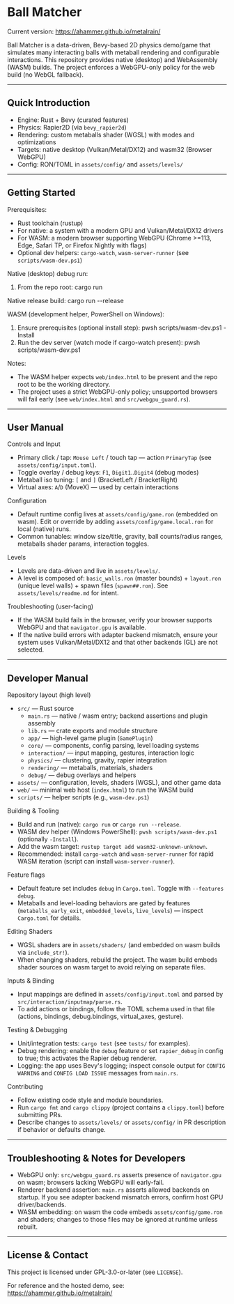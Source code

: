 # Ball Matcher

Current version: https://ahammer.github.io/metalrain/

Ball Matcher is a data-driven, Bevy-based 2D physics demo/game that simulates many interacting balls with metaball rendering and configurable interactions. This repository provides native (desktop) and WebAssembly (WASM) builds. The project enforces a WebGPU-only policy for the web build (no WebGL fallback).

---

## Quick Introduction

- Engine: Rust + Bevy (curated features)
- Physics: Rapier2D (via `bevy_rapier2d`)
- Rendering: custom metaballs shader (WGSL) with modes and optimizations
- Targets: native desktop (Vulkan/Metal/DX12) and wasm32 (Browser WebGPU)
- Config: RON/TOML in `assets/config/` and `assets/levels/`

---

## Getting Started

Prerequisites:
- Rust toolchain (rustup)
- For native: a system with a modern GPU and Vulkan/Metal/DX12 drivers
- For WASM: a modern browser supporting WebGPU (Chrome >=113, Edge, Safari TP, or Firefox Nightly with flags)
- Optional dev helpers: `cargo-watch`, `wasm-server-runner` (see `scripts/wasm-dev.ps1`)

Native (desktop) debug run:
1. From the repo root:
   cargo run

Native release build:
   cargo run --release

WASM (development helper, PowerShell on Windows):
1. Ensure prerequisites (optional install step):
   pwsh scripts/wasm-dev.ps1 -Install
2. Run the dev server (watch mode if cargo-watch present):
   pwsh scripts/wasm-dev.ps1

Notes:
- The WASM helper expects `web/index.html` to be present and the repo root to be the working directory.
- The project uses a strict WebGPU-only policy; unsupported browsers will fail early (see `web/index.html` and `src/webgpu_guard.rs`).

---

## User Manual

Controls and Input
- Primary click / tap: `Mouse Left` / touch tap — action `PrimaryTap` (see `assets/config/input.toml`).
- Toggle overlay / debug keys: `F1`, `Digit1`..`Digit4` (debug modes)
- Metaball iso tuning: `[` and `]` (BracketLeft / BracketRight)
- Virtual axes: `A`/`D` (MoveX) — used by certain interactions

Configuration
- Default runtime config lives at `assets/config/game.ron` (embedded on wasm). Edit or override by adding `assets/config/game.local.ron` for local (native) runs.
- Common tunables: window size/title, gravity, ball counts/radius ranges, metaballs shader params, interaction toggles.

Levels
- Levels are data-driven and live in `assets/levels/`.
- A level is composed of: `basic_walls.ron` (master bounds) + `layout.ron` (unique level walls) + spawn files (`spawn##.ron`). See `assets/levels/readme.md` for intent.

Troubleshooting (user-facing)
- If the WASM build fails in the browser, verify your browser supports WebGPU and that `navigator.gpu` is available.
- If the native build errors with adapter backend mismatch, ensure your system uses Vulkan/Metal/DX12 and that other backends (GL) are not selected.

---

## Developer Manual

Repository layout (high level)
- `src/` — Rust source
  - `main.rs` — native / wasm entry; backend assertions and plugin assembly
  - `lib.rs` — crate exports and module structure
  - `app/` — high-level game plugin (`GamePlugin`)
  - `core/` — components, config parsing, level loading systems
  - `interaction/` — input mapping, gestures, interaction logic
  - `physics/` — clustering, gravity, rapier integration
  - `rendering/` — metaballs, materials, shaders
  - `debug/` — debug overlays and helpers
- `assets/` — configuration, levels, shaders (WGSL), and other game data
- `web/` — minimal web host (`index.html`) to run the WASM build
- `scripts/` — helper scripts (e.g., `wasm-dev.ps1`)

Building & Tooling
- Build and run (native): `cargo run` or `cargo run --release`.
- WASM dev helper (Windows PowerShell): `pwsh scripts/wasm-dev.ps1` (optionally `-Install`).
- Add the wasm target: `rustup target add wasm32-unknown-unknown`.
- Recommended: install `cargo-watch` and `wasm-server-runner` for rapid WASM iteration (script can install `wasm-server-runner`).

Feature flags
- Default feature set includes `debug` in `Cargo.toml`. Toggle with `--features debug`.
- Metaballs and level-loading behaviors are gated by features (`metaballs_early_exit`, `embedded_levels`, `live_levels`) — inspect `Cargo.toml` for details.

Editing Shaders
- WGSL shaders are in `assets/shaders/` (and embedded on wasm builds via `include_str!`).
- When changing shaders, rebuild the project. The wasm build embeds shader sources on wasm target to avoid relying on separate files.

Inputs & Binding
- Input mappings are defined in `assets/config/input.toml` and parsed by `src/interaction/inputmap/parse.rs`.
- To add actions or bindings, follow the TOML schema used in that file (actions, bindings, debug.bindings, virtual_axes, gesture).

Testing & Debugging
- Unit/integration tests: `cargo test` (see `tests/` for examples).
- Debug rendering: enable the `debug` feature or set `rapier_debug` in config to true; this activates the Rapier debug renderer.
- Logging: the app uses Bevy's logging; inspect console output for `CONFIG WARNING` and `CONFIG LOAD ISSUE` messages from `main.rs`.

Contributing
- Follow existing code style and module boundaries.
- Run `cargo fmt` and `cargo clippy` (project contains a `clippy.toml`) before submitting PRs.
- Describe changes to `assets/levels/` or `assets/config/` in PR description if behavior or defaults change.

---

## Troubleshooting & Notes for Developers

- WebGPU only: `src/webgpu_guard.rs` asserts presence of `navigator.gpu` on wasm; browsers lacking WebGPU will early-fail.
- Renderer backend assertion: `main.rs` asserts allowed backends on startup. If you see adapter backend mismatch errors, confirm host GPU driver/backends.
- WASM embedding: on wasm the code embeds `assets/config/game.ron` and shaders; changes to those files may be ignored at runtime unless rebuilt.

---

## License & Contact

This project is licensed under GPL-3.0-or-later (see `LICENSE`).

For reference and the hosted demo, see: https://ahammer.github.io/metalrain/

